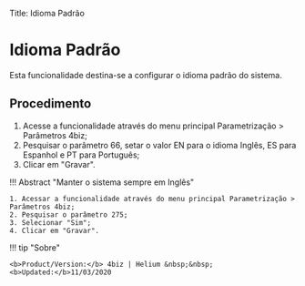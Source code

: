 Title: Idioma Padrão

# Idioma Padrão

Esta funcionalidade destina-se a configurar o idioma padrão do sistema.

## Procedimento

1. Acesse a funcionalidade através do menu principal Parametrização > Parâmetros 4biz;
2. Pesquisar o parâmetro 66, setar o valor EN para o idioma Inglês, ES para Espanhol e PT para Português;
3. Clicar em "Gravar".

!!! Abstract "Manter o sistema sempre em Inglês"  

    1. Acessar a funcionalidade através do menu principal Parametrização > Parâmetros 4biz;  
    2. Pesquisar o parâmetro 275; 
    3. Selecionar "Sim"; 
    4. Clicar em "Gravar".  
	
	
!!! tip "Sobre"

    <b>Product/Version:</b> 4biz | Helium &nbsp;&nbsp;
    <b>Updated:</b>11/03/2020
	
	
